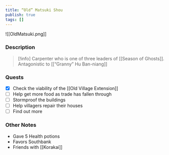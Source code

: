 ```yaml
---
title: “Old” Matsuki Shou
publish: true
tags: []
---
```


![[OldMatsuki.png]]
### Description
> [!info] Carpenter who is one of three leaders of [[Season of Ghosts]]. Antagonistic to [[“Granny” Hu Ban-niang]]
### Quests
- [x] Check the viability of the [[Old Village Extension]]
- [ ] Help get more food as trade has fallen through
- [ ] Stormproof the buildings
- [ ] Help villagers repair their houses
- [ ] Find out more 
### Other Notes
- Gave 5 Health potions
- Favors Southbank
- Friends with [[Korakai]]
